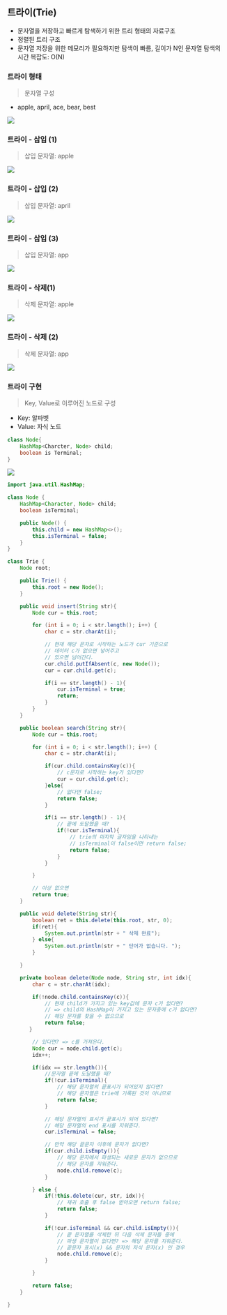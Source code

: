 ## 트라이(Trie)
- 문자열을 저장하고 빠르게 탐색하기 위한 트리 형태의 자료구조
- 정렬된 트리 구조
- 문자열 저장을 위한 메모리가 필요하지만 탐색이 빠름, 길이가 N인 문자열 탐색의 시간 복잡도: O(N)

### 트라이 형태
> 문자열 구성

- apple, april, ace, bear, best

![](img/2022-05-01-15-25-38.png)

### 트라이 - 삽입 (1)
> 삽입 문자열: apple

![](img/2022-05-01-15-26-51.png)

### 트라이 - 삽입 (2)
> 삽입 문자열: april

![](img/2022-05-01-15-27-05.png)

### 트라이 - 삽입 (3)
> 삽입 문자열: app

![](img/2022-05-01-15-27-40.png)

### 트라이 - 삭제(1)
> 삭제 문자열: apple

![](img/2022-05-01-15-28-10.png)

### 트라이 - 삭제 (2)
> 삭제 문자열: app

![](img/2022-05-01-15-28-49.png)

### 트라이 구현
> Key, Value로 이루어진 노드로 구성

- Key: 알파벳
- Value: 자식 노드

```java
class Node{
    HashMap<Charcter, Node> child;
    boolean is Terminal;
}
```

![](img/2022-05-01-15-29-47.png)

```java
import java.util.HashMap;

class Node {
    HashMap<Character, Node> child;
    boolean isTerminal;

    public Node() {
        this.child = new HashMap<>();
        this.isTerminal = false;
    }
}

class Trie {
    Node root;

    public Trie() {
        this.root = new Node();
    }

    public void insert(String str){
        Node cur = this.root;

        for (int i = 0; i < str.length(); i++) {
            char c = str.charAt(i);

            // 현재 해당 문자로 시작하는 노드가 cur 기준으로
            // 데이터 c가 없으면 넣어주고
            // 있으면 넘어간다.
            cur.child.putIfAbsent(c, new Node());
            cur = cur.child.get(c);

            if(i == str.length() - 1){
                cur.isTerminal = true;
                return;
            }
        }
    }

    public boolean search(String str){
        Node cur = this.root;

        for (int i = 0; i < str.length(); i++) {
            char c = str.charAt(i);

            if(cur.child.containsKey(c)){
                // c문자로 시작하는 key가 있다면?
                cur = cur.child.get(c);
            }else{
                // 없다면 false;
                return false;
            }

            if(i == str.length() - 1){
                // 끝에 도달했을 때?
                if(!cur.isTerminal){
                    // trie의 마지막 글자임을 나타내는
                    // isTerminal이 false이면 return false;
                    return false;
                }
            }

        }

        // 이상 없으면
        return true;
    }

    public void delete(String str){
        boolean ret = this.delete(this.root, str, 0);
        if(ret){
            System.out.println(str + " 삭제 완료");
        } else{
            System.out.println(str + " 단어가 없습니다. ");
        }

    }

    private boolean delete(Node node, String str, int idx){
        char c = str.charAt(idx);

        if(!node.child.containsKey(c)){
            // 현재 child가 가지고 있는 key값에 문자 c가 없다면?
            // => child의 HashMap이 가지고 있는 문자중에 c가 없다면?
            // 해당 문자를 찾을 수 없으므로
            return false;
       }

        // 있다면? => c를 가져온다.
        Node cur = node.child.get(c);
        idx++;

        if(idx == str.length()){
            //문자열 끝에 도달했을 때?
            if(!cur.isTerminal){
                // 해당 문자열의 끝표시가 되어있지 않다면?
                // 해당 문자열은 trie에 기록된 것이 아니므로
                return false;
            }

            // 해당 문자열의 표시가 끝표시가 되어 있다면?
            // 해당 문자열의 end 표시를 지워준다.
            cur.isTerminal = false;

            // 만약 해당 끝문자 이후에 문자가 없다면?
            if(cur.child.isEmpty()){
                // 해당 문자에서 파생되는 새로운 문자가 없으므로
                // 해당 문자를 지워준다.
                node.child.remove(c);
            }

        } else {
            if(!this.delete(cur, str, idx)){
                // 재귀 호출 후 false 받아오면 return false;
                return false;
            }

            if(!cur.isTerminal && cur.child.isEmpty()){
                // 끝 문자열를 삭제한 뒤 다음 삭제 문자들 중에
                // 파생 문자열이 없다면? => 해당 문자를 지워준다.
                // 끝문자 표시(x) && 문자의 자식 문자(x) 인 경우
                node.child.remove(c);
            }

        }

        return false;
    }

}
```
